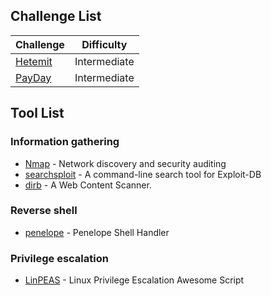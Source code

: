 
## Challenge List

|Challenge|Difficulty|
|-|-|
|[Hetemit](Proving%20Grounds%20Practice/Hetemit.md)|Intermediate|
|[PayDay](Proving%20Grounds%20Practice/PayDay.md)|Intermediate|

## Tool List

### Information gathering
- [Nmap](https://nmap.org/) - Network discovery and security auditing
- [searchsploit](https://www.exploit-db.com/) - A command-line search tool for Exploit-DB
- [dirb](https://dirb.sourceforge.net/) - A Web Content Scanner.

### Reverse shell
- [penelope](https://github.com/brightio/penelope) - Penelope Shell Handler

### Privilege escalation
- [LinPEAS](https://github.com/peass-ng/PEASS-ng/tree/master/linPEAS) - Linux Privilege Escalation Awesome Script

